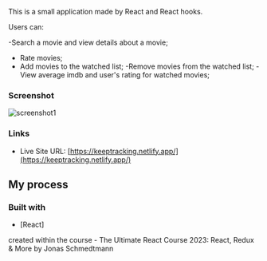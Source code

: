 This is a small application made by React and React hooks.

Users can:

-Search a movie and view details about a movie;

- Rate movies;
- Add movies to the watched list;
  -Remove movies from the watched list;
  -View average imdb and user's rating for watched movies;

### Screenshot

![![![screenshot1](https://github.com/nanatotibadze/worldwise/assets/106735126/a4b68e25-8219-4706-aebb-b9354b694b41)
](https://github.com/nanatotibadze/worldwise/assets/106735126/d21138e0-268a-48e6-ae80-37356d2a7267)
](./screenshot.jpg)

### Links

- Live Site URL: [https://keeptracking.netlify.app/](https://keeptracking.netlify.app/)

## My process

### Built with

- [React]

created within the course - The Ultimate React Course 2023: React, Redux & More by Jonas Schmedtmann
